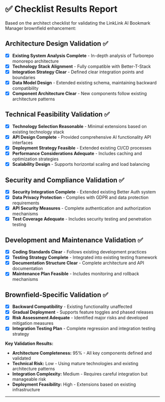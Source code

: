 # ✅ Checklist Results Report

Based on the architect checklist for validating the LinkLink AI Bookmark Manager brownfield enhancement:

## Architecture Design Validation ✅
- [x] **Existing System Analysis Complete** - In-depth analysis of Turborepo monorepo architecture
- [x] **Technology Stack Alignment** - Fully compatible with Better-T-Stack
- [x] **Integration Strategy Clear** - Defined clear integration points and boundaries
- [x] **Data Model Design** - Extended existing schema, maintaining backward compatibility
- [x] **Component Architecture Clear** - New components follow existing architecture patterns

## Technical Feasibility Validation ✅
- [x] **Technology Selection Reasonable** - Minimal extensions based on existing technology stack
- [x] **API Design Complete** - Provided comprehensive AI functionality API interfaces
- [x] **Deployment Strategy Feasible** - Extended existing CI/CD processes
- [x] **Performance Considerations Adequate** - Includes caching and optimization strategies
- [x] **Scalability Design** - Supports horizontal scaling and load balancing

## Security and Compliance Validation ✅
- [x] **Security Integration Complete** - Extended existing Better Auth system
- [x] **Data Privacy Protection** - Complies with GDPR and data protection requirements
- [x] **API Security Measures** - Complete authentication and authorization mechanisms
- [x] **Test Coverage Adequate** - Includes security testing and penetration testing

## Development and Maintenance Validation ✅
- [x] **Coding Standards Clear** - Follows existing development practices
- [x] **Testing Strategy Complete** - Integrated into existing testing framework
- [x] **Documentation Structure Clear** - Complete architecture and API documentation
- [x] **Maintenance Plan Feasible** - Includes monitoring and rollback mechanisms

## Brownfield-Specific Validation ✅
- [x] **Backward Compatibility** - Existing functionality unaffected
- [x] **Gradual Deployment** - Supports feature toggles and phased releases
- [x] **Risk Assessment Adequate** - Identified major risks and developed mitigation measures
- [x] **Integration Testing Plan** - Complete regression and integration testing strategy

**Key Validation Results:**
- **Architecture Completeness:** 95% - All key components defined and validated
- **Technical Risk:** Low - Using mature technologies and existing architecture patterns
- **Integration Complexity:** Medium - Requires careful integration but manageable risk
- **Deployment Feasibility:** High - Extensions based on existing infrastructure

---
